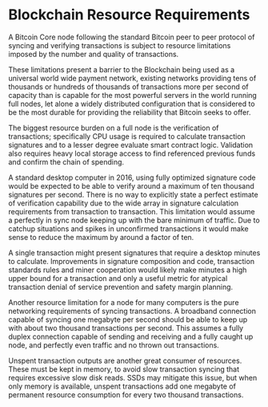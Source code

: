 # Blockchain Resource Requirements

A Bitcoin Core node following the standard Bitcoin peer to peer protocol of syncing and verifying transactions is subject to resource limitations imposed by the number and quality of transactions. 

These limitations present a barrier to the Blockchain being used as a universal world wide payment network, existing networks providing tens of thousands or hundreds of thousands of transactions more per second of capacity than is capable for the most powerful servers in the world running full nodes, let alone a widely distributed configuration that is considered to be the most durable for providing the reliability that Bitcoin seeks to offer.

The biggest resource burden on a full node is the verification of transactions; specifically CPU usage is required to calculate transaction signatures and to a lesser degree evaluate smart contract logic. Validation also requires heavy local storage access to find referenced previous funds and confirm the chain of spending.

A standard desktop computer in 2016, using fully optimized signature code would be expected to be able to verify around a maximum of ten thousand signatures per second. There is no way to explicitly state a perfect estimate of verification capability due to the wide array in signature calculation requirements from transaction to transaction. This limitation would assume a perfectly in sync node keeping up with the bare minimum of traffic. Due to catchup situations and spikes in unconfirmed transactions it would make sense to reduce the maximum by around a factor of ten.

A single transaction might present signatures that require a desktop minutes to calculate. Improvements in signature composition and code, transaction standards rules and miner cooperation would likely make minutes a high upper bound for a transaction and only a useful metric for atypical transaction denial of service prevention and safety margin planning.

Another resource limitation for a node for many computers is the pure networking requirements of syncing transactions. A broadband connection capable of syncing one megabyte per second should be able to keep up with about two thousand transactions per second. This assumes a fully duplex connection capable of sending and receiving and a fully caught up node, and perfectly even traffic and no thrown out transactions. 

Unspent transaction outputs are another great consumer of resources. These must be kept in memory, to avoid slow transaction syncing that requires excessive slow disk reads. SSDs may mitigate this issue, but when only memory is available, unspent transactions add one megabyte of permanent resource consumption for every two thousand transactions.

